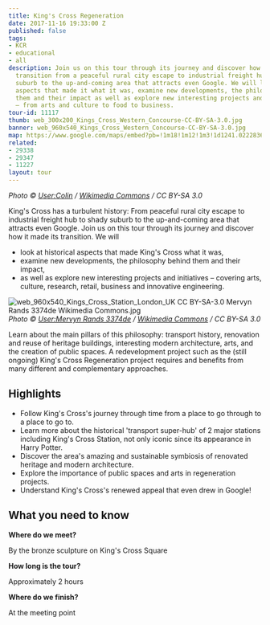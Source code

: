 ```yaml
---
title: King's Cross Regeneration
date: 2017-11-16 19:33:00 Z
published: false
tags:
- KCR
- educational
- all
description: Join us on this tour through its journey and discover how it made its
  transition from a peaceful rural city escape to industrial freight hub to shady
  suburb to the up-and-coming area that attracts even Google. We will look at historical
  aspects that made it what it was, examine new developments, the philosophy behind
  them and their impact as well as explore new interesting projects and initiatives
  – from arts and culture to food to business.
tour-id: 11117
thumb: web_300x200_Kings_Cross_Western_Concourse-CC-BY-SA-3.0.jpg
banner: web_960x540_Kings_Cross_Western_Concourse-CC-BY-SA-3.0.jpg
map: https://www.google.com/maps/embed?pb=!1m18!1m12!1m3!1d1241.0222836115836!2d-0.123693228018611!3d51.53074239951071!2m3!1f0!2f0!3f0!3m2!1i1024!2i768!4f13.1!3m3!1m2!1s0x0%3A0x0!2zNTHCsDMxJzUwLjciTiAwwrAwNycyMi4wIlc!5e0!3m2!1sde!2suk!4v1510861139042
related:
- 29338
- 29347
- 11227
layout: tour
---
```


*Photo &copy; [User:Colin](https://commons.wikimedia.org/wiki/User:Colin) / [Wikimedia Commons](https://commons.wikimedia.org/wiki/Main_Page) / CC BY-SA 3.0*

King's Cross has a turbulent history: From peaceful rural city escape to industrial freight hub to shady suburb to the up-and-coming area that attracts even Google. Join us on this tour through its journey and discover how it made its transition. We will 
* look at historical aspects that made King's Cross what it was,
* examine new developments, the philosophy behind them and their impact, 
* as well as explore new interesting projects and initiatives – covering arts, culture, research, retail, business and innovative engineering.


![web_960x540_Kings_Cross_Station_London_UK CC BY-SA-3.0 Mervyn Rands 3374de Wikimedia Commons.jpg](/uploads/web_960x540_Kings_Cross_Station_London_UK%20CC%20BY-SA-3.0%20Mervyn%20Rands%203374de%20Wikimedia%20Commons.jpg)
*Photo &copy; [User:Mervyn Rands 3374de](https://commons.wikimedia.org/wiki/File:Kings_Cross_Station_London_UK.jpg) / [Wikimedia Commons](https://commons.wikimedia.org/wiki/Main_Page) / CC BY-SA 3.0*

Learn about the main pillars of this philosophy: transport history, renovation and reuse of heritage buildings, interesting modern architecture, arts, and the creation of public spaces. A redevelopment project such as the (still ongoing) King's Cross Regeneration project requires and benefits from many different and complementary approaches.

## Highlights
* Follow King's Cross's journey through time from a place to go through to a place to go to.
* Learn more about the historical 'transport super-hub' of 2 major stations including King's Cross Station, not only iconic since its appearance in Harry Potter.
* Discover the area's amazing and sustainable symbiosis of renovated heritage and modern architecture.
* Explore the importance of public spaces and arts in regeneration projects.
* Understand King's Cross's renewed appeal that even drew in Google!


## What you need to know

**Where do we meet?**

By the bronze sculpture on King's Cross Square

**How long is the tour?**

Approximately 2 hours

**Where do we finish?**

At the meeting point